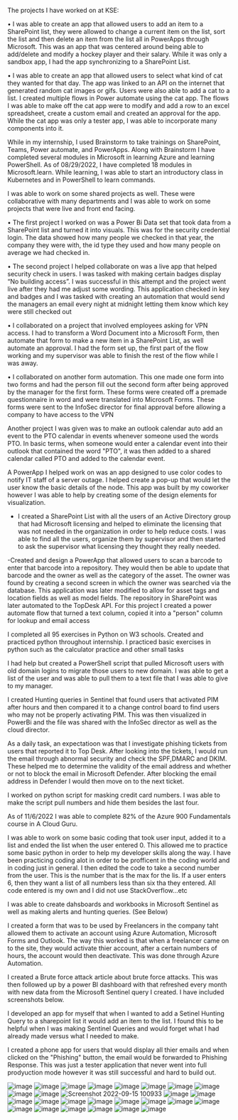 The projects I have worked on at KSE:

•	I was able to create an app that allowed users to add an item to a SharePoint list, they were allowed to change a current item on the list, sort the list and then delete an item from the list all in PowerApps through Microsoft.  This was an app that was centered around being able to add/delete and modify a hockey player and their salary. While it was only a sandbox app,  I had the app synchronizing to a SharePoint List. 

•	I was able to create an app that allowed users to select what kind of cat they wanted for that day. The app was linked to an API on the internet that generated random cat images or gifs. Users were also able to add a cat to a list. I created multiple flows in Power automate using the cat app. The flows I was able to make off the cat app were to modify and add a row to an excel spreadsheet, create a custom email and created an approval for the app. While the cat app was only a tester app, I was able to incorporate many components into it.

While in my internship, I used Brainstorm to take trainings on SharePoint, Teams, Power automate, and PowerApps. Along with Brainstorm I have completed several modules in Microsoft in learning Azure and learning PowerShell. As of 08/29/2022, I have completed 18 modules in Microsoft.learn. While learning, I was able to start an introductory class in Kubernetes and in PowerShell to learn commands. 

I was able to work on some shared projects as well. These were collaborative with many departments and I was able to work on some projects that were live and front end facing. 

•	The first project I worked on was a Power Bi Data set that took data from a SharePoint list and turned it into visuals. This was for the security credential login. The data showed how many people we checked in that year, the company they were with, the id type they used and how many people on average we had checked in.

•	The second project I helped collaborate on was a live app that helped security check in users. I was tasked with making certain badges display “No building access”. I was successful in this attempt and the project went live after they had me adjust some wording. This application checked in key and badges and I was tasked with creating an automation that would send the managers an email every night at midnight letting them know which key were still checked out

•	I collaborated on a project that involved employees asking for VPN access. I had to transform a Word Document into a Microsoft Form, then automate that form to make a new item in a SharePoint List, as well automate an approval. I had the form set up, the first part of the flow working and my supervisor was able to finish the rest of the flow while I was away.

•	I collaborated on another form automation. This one made one form into two forms and had the person fill out the second form after being approved by the manager for the first form. These forms were created off a premade questionnaire in word and were translated into Microsoft Forms. These forms were sent to the InfoSec director for final approval before allowing a company to have access to the VPN

Another project I was given was to make an outlook calendar auto add an event to the PTO calendar in events whenever someone used the words PTO. In basic terms, when someone would enter a calendar event into their outlook that contained the word "PTO", it was then added to a shared calendar called PTO and added to the calendar event.

 A PowerApp I helped work on was an app designed to use color codes to notify IT staff of a server outage. I helped create a pop-up that would let the user know the basic details of the node. This app was built by my coworker however I was able to help by creating some of the design elements for visualization. 

- I created a SharePoint List with all the users of an Active Directory group that had Microsoft licensing and helped to eliminate the licensing that was not needed in the organization in order to help reduce costs. I was able to find all the users, organize them by supervisor and then started to ask the supervisor what licensing they thought they really needed. 

-Created and design a PowerApp that allowed users to scan a barcode to enter that barcode into a repository. They would then be able to update that barcode and the owner as well as the category of the asset. The owner was found by creating a second screen in which the owner was searched via the database. This application was later modified to allow for asset tags and location fields as well as model fields. The repository in SharePoint was later automated to the TopDesk API. For this project  I created a power automate flow that turned a text column, copied it into a "person" column for lookup and email access

I completed all 95 exercises in Python on W3 schools. Created and practiced python throughout internship. I practiced basic exercises in python such as the calculator practice and other small tasks

I had help but created a PowerShell script that pulled Microsoft users with old domain logins to migrate those users to new domain. I was able to get a list of the user and was able to pull them to a text file that I was able to give to my manager. 

I created Hunting queries in Sentinel that found users that activated PIM after hours and then compared it to a change control board to find users who may not be properly activating PIM. This was then visualized in PowerBi and the file was shared with the InfoSec director as well as the cloud director. 

As a daily task, an expectatioon was that I investigate phishing tickets from users that reported it to Top Desk. After looking into the tickets, I would run the email through abnormal security and check the SPF,DMARC and DKIM. These helped me to determine the validity of the email address and whether or not to block the email in Microsoft Defender. After blocking the email address in Defender I would then move on to the next ticket. 

I worked on python script for masking credit card numbers. I was able to make the script pull numbers and hide them besides the last four.

As of 11/6/2022 I was able to complete 82% of the Azure 900 Fundamentals course in A Cloud Guru. 

I was able to work on some basic coding that took user input, added it to a list and ended the list when the user  entered 0. This allowed me to practice some basic python in order to help my developer skills along the way.  I have been practicing coding alot in order to be profficent in the coding world and in coding just in general. I then edited the code to take a second number from the user. This is the number that is the max for the lis. If a user enters 6, then they want a list of all numbers less than six tha they entered. All code entered is my own and I did not use StackOverflow...etc

I was able to create dahsboards and workbooks in Microsoft Sentinel as well as making alerts and hunting queries. (See Below)

I created a form that was to be used by Freelancers in the company taht allowed them to activate an account using Azure Automation, Microsoft Forms and Outlook. The way this worked is that when a freelancer came on to the site, they would activate thier account, after a certain numbers of hours, the account would then deactivate. This was done through Azure Automation. 

I created a Brute force attack article about brute force attacks. This was then followed up by a power BI dashboard with that refreshed every month with new data from the Microsoft Sentinel query I created. I have included screenshots below. 

I developed an app for myself that when I wanted to add a Setinel Hunting Query to a sharepoint list it would add an item to the list. I found this to be helpful when I was making Sentinel Queries and would forget what I had already made versus what I needed to make.

I created a phone app for users that would display all thier emails and when clicked on the "Phishing" button, the email would be forwarded to Phishing Response. This was just a tester application that never went into full prodyuction mode however it was still successful and hard to build out. 


![image](https://user-images.githubusercontent.com/109617102/181027189-cbdbb648-886a-4d81-899c-4afb9ccc3265.png)
![image](https://user-images.githubusercontent.com/109617102/181028098-2a2cc281-aa32-4b65-b6a2-c2b93ee727d5.png)
![image](https://user-images.githubusercontent.com/109617102/181028435-0e219e92-2e2f-4665-a2d2-b654e3e3d33d.png)
![image](https://user-images.githubusercontent.com/109617102/181028583-4b21c2be-b13d-4c92-a585-ad7267761a33.png)
![image](https://user-images.githubusercontent.com/109617102/181029090-9e51dfce-8e0a-44ff-9e0b-66f646ac748a.png)
![image](https://user-images.githubusercontent.com/109617102/181030349-3450c605-7307-430c-885c-34a6143de3c1.png)
![image](https://user-images.githubusercontent.com/109617102/181035470-216a9574-c02c-4705-a2ee-0fdcf803312c.png)
![image](https://user-images.githubusercontent.com/109617102/183769206-5dd5c3d2-3126-496e-8139-4dce9d78081d.png)
![image](https://user-images.githubusercontent.com/109617102/187304623-8a4a1c0b-267d-4126-8e75-bff3f8682a99.png)
![image](https://user-images.githubusercontent.com/109617102/187304661-0624665d-db42-4f62-a5e3-5cd75119ed3d.png)
![Screenshot 2022-09-15 100933](https://user-images.githubusercontent.com/109617102/190455458-2e107b9b-0ae6-43d2-9813-b1dae09461e7.png)
![image](https://user-images.githubusercontent.com/109617102/191093816-37017233-0156-4507-ae9b-9cc95db05aba.png)
![image](https://user-images.githubusercontent.com/109617102/191100961-e7af119a-a5eb-4e66-9070-24e51b036623.png)
![image](https://user-images.githubusercontent.com/109617102/202240388-37202c21-1bf8-4b3f-9040-54ce5c45edcf.png)
![image](https://user-images.githubusercontent.com/109617102/202242309-91167aec-0bc1-4388-99d9-27d8eb0e2bff.png)
![image](https://user-images.githubusercontent.com/109617102/202243154-eae26b4c-469b-406a-9c48-0833e952d291.png)
![image](https://user-images.githubusercontent.com/109617102/202244740-fef6e825-831c-4c94-bbc2-9cbe7f5f72c7.png)
![image](https://user-images.githubusercontent.com/109617102/202241331-afc4138f-89b5-4208-98cb-c8b019d2fa8b.png)
![image](https://user-images.githubusercontent.com/109617102/202245391-a55a4d0f-d3b3-4a24-b243-3eb542728ad5.png)
![image](https://user-images.githubusercontent.com/109617102/202246544-e833587c-21de-49cf-9b18-73bf34234b79.png)
![image](https://user-images.githubusercontent.com/109617102/202246894-ee4a1a7f-6fe6-49c0-88b0-be9bb3b76c3f.png)
![image](https://user-images.githubusercontent.com/109617102/202247132-977324ef-1460-422d-8bec-4a225e737ac6.png)
![image](https://user-images.githubusercontent.com/109617102/202249252-2329ff08-322b-4b72-930c-3cc22956f783.png)
![image](https://user-images.githubusercontent.com/109617102/202249334-2ab4555c-0da3-4849-8d48-1cb5861c88d6.png)
![image](https://user-images.githubusercontent.com/109617102/202249406-224752e8-c246-4a90-9ece-8e13d0f912e8.png)
![image](https://user-images.githubusercontent.com/109617102/202250865-9c3ee566-2b5b-42a1-8517-e8535fed7b33.png)
![image](https://user-images.githubusercontent.com/109617102/202251638-bb72bd18-1eab-48ba-b4a4-6bc325e6e427.png)











